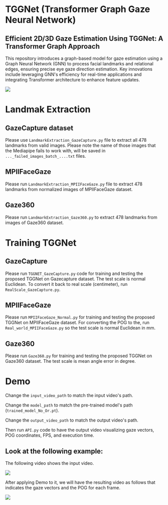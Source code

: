 # TGGNet (Transformer Graph Gaze Neural Network)
## Efficient 2D/3D Gaze Estimation Using TGGNet: A Transformer Graph Approach
This repository introduces a graph-based model for gaze estimation using a Graph Neural Network (GNN) to process facial landmarks and relational edges, ensuring precise eye gaze direction estimation. Key innovations include leveraging GNN's efficiency for real-time applications and integrating Transformer architecture to enhance feature updates.

![](Media/FacialGraph.gif) 


# Landmak Extraction
## GazeCapture dataset
Please use `LandmarkExtraction_GazeCapture.py` file to extract all 478 landmarks from valid images. Please note the name of those images that the Mediapipe fails to work with, will be saved in `..._failed_images_batch_....txt` files.

## MPIIFaceGaze
Please run `LandmarkExtraction_MPIIFaceGaze.py` file to extract 478 landmarks from normalized images of MPIIFaceGaze dataset.

## Gaze360
Please run `LandmarkExtraction_Gaze360.py` to extract 478 landmarks from images of Gaze360 dataset.


# Training TGGNet
## GazeCapture
Please run `TGGNET_GazeCapture.py` code for training and testing the proposed TGGNet on Gazecapture dataset. The test scale is normal Euclidean. To convert it back to real scale (centimeter), run `RealScale_GazeCapture.py`.

## MPIIFaceGaze
Please run `MPIIFaceGaze_Normal.py` for training and testing the proposed TGGNet on MPIIFaceGaze dataset. For converting the POG to the, run `Real_world_MPIIFaceGaze.py` so the test scale is normal Euclidean in mm. 

## Gaze360
Please run `Gaze360.py` for training and testing the proposed TGGNet on Gaze360 dataset. The test scale is mean angle error in degree.

# Demo

Change the `input_video_path` to match the input video's path.

Change the `model_path` to match the pre-trained model's path (`trained_model_No_Or.pt`). 

Change the `output_video_path` to match the output video's path. 

Then run `API.py` code to have the output video visualizing gaze vectors, POG coordinates, FPS, and execution time.

## Look at the following example:

The following video shows the input video.

![](Media/Input_video.gif) 

After applying Demo to it, we will have the resulting video as follows that indicates the gaze vectors and the POG for each frame.

![](Media/Result_test5.gif) 



